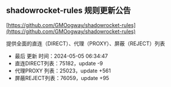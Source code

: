 ## shadowrocket-rules 规则更新公告

[https://github.com/GMOogway/shadowrocket-rules](https://github.com/GMOogway/shadowrocket-rules)

提供全面的直连（DIRECT）、代理（PROXY）、屏蔽（REJECT）列表
- 最后 更新 时间：2024-05-05 06:34:47
- 直连DIRECT列表：75182，update -9
- 代理PROXY 列表：25023，update +561
- 屏蔽REJECT列表：76059，update +95